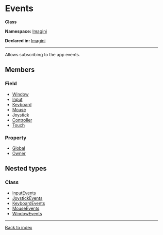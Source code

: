 # Events

**Class**

**Namespace:** [Imagini](Imagini.md)

**Declared in:** [Imagini](Imagini.md)

------



Allows subscribing to the app events.


## Members

### Field
* [Window](Imagini.WindowStateChangeEventArgs.Window.md)
* [Input](Imagini.Events.Input.md)
* [Keyboard](Imagini.Events.Keyboard.md)
* [Mouse](Imagini.Events.Mouse.md)
* [Joystick](Imagini.Events.Joystick.md)
* [Controller](Imagini.Events.Controller.md)
* [Touch](Imagini.Events.Touch.md)

### Property
* [Global](Imagini.Events.Global.md)
* [Owner](Imagini.Events.Owner.md)

## Nested types

### Class
* [InputEvents](Imagini.Events.InputEvents.md)
* [JoystickEvents](Imagini.Events.JoystickEvents.md)
* [KeyboardEvents](Imagini.Events.KeyboardEvents.md)
* [MouseEvents](Imagini.Events.MouseEvents.md)
* [WindowEvents](Imagini.Events.WindowEvents.md)

------

[Back to index](index.md)